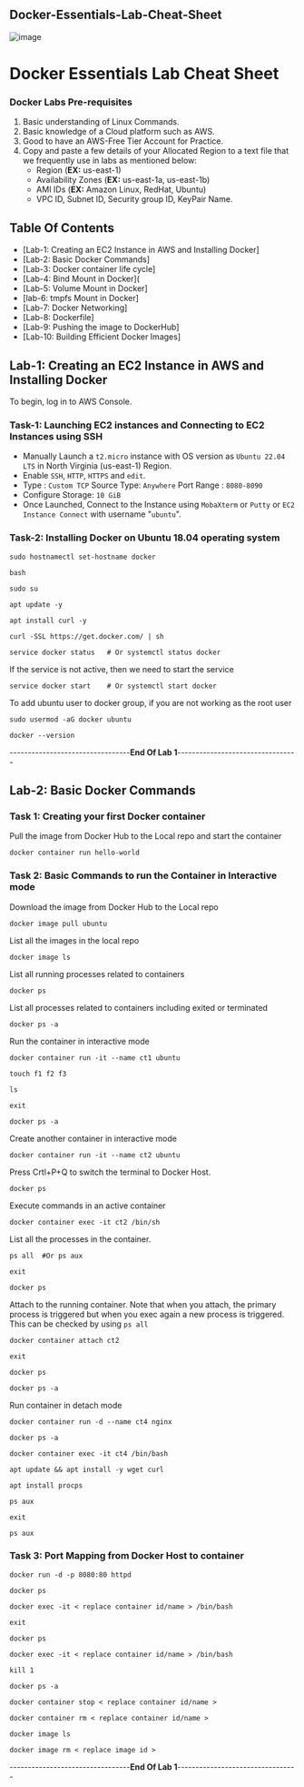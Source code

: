 ## Docker-Essentials-Lab-Cheat-Sheet
![image](https://github.com/AmitKumaDas/Docker-Essentials-Lab-Cheat-Sheet/assets/152639378/3fdd3e46-d2a8-4b4f-91d5-6b688799504e)
# Docker Essentials Lab Cheat Sheet

### Docker Labs Pre-requisites
1. Basic understanding of Linux Commands.
2. Basic knowledge of a Cloud platform such as AWS.
3. Good to have an AWS-Free Tier Account for Practice.
4. Copy and paste a few details of your Allocated Region to a text file that we frequently use in labs as mentioned below:
     - Region (**EX:** us-east-1)
     - Availability Zones (**EX:** us-east-1a, us-east-1b)
     - AMI IDs (**EX:** Amazon Linux, RedHat, Ubuntu)
     - VPC ID, Subnet ID, Security group ID, KeyPair Name.

## Table Of Contents
* [Lab-1: Creating an EC2 Instance in AWS and Installing Docker]
* [Lab-2: Basic Docker Commands]
* [Lab-3: Docker container life cycle]
* [Lab-4: Bind Mount in Docker](
* [Lab-5: Volume Mount in Docker]
* [lab-6: tmpfs Mount in Docker]
* [Lab-7: Docker Networking]
* [Lab-8: Dockerfile]
* [Lab-9: Pushing the image to DockerHub]
* [Lab-10: Building Efficient Docker Images]



## Lab-1: Creating an EC2 Instance in AWS and Installing Docker

To begin, log in to AWS Console.

### Task-1:  Launching EC2 instances and Connecting to EC2 Instances using SSH

* Manually Launch a `t2.micro` instance with OS version as `Ubuntu 22.04 LTS` in North Virginia (us-east-1) Region.
* Enable `SSH`, `HTTP`, `HTTPS` and `edit`.
* Type : `Custom TCP`     Source Type: `Anywhere`    Port Range : `8080-8090`
* Configure Storage: `10 GiB`
* Once Launched, Connect to the Instance using `MobaXterm` or `Putty` or `EC2 Instance Connect` with username "`ubuntu`".

### Task-2: Installing Docker on Ubuntu 18.04 operating system 
```
sudo hostnamectl set-hostname docker
```
```
bash
``` 
```
sudo su
```
```
apt update -y
```
```
apt install curl -y
```
```
curl -SSL https://get.docker.com/ | sh
```
```
service docker status   # Or systemctl status docker
```
If the service is not active, then we need to start the service
```
service docker start    # Or systemctl start docker
```
To add ubuntu user to docker group, if you are not working as the root user
```
sudo usermod -aG docker ubuntu
```
```
docker --version
```
---------------------------------**End Of Lab 1**---------------------------------
## Lab-2: Basic Docker Commands

### Task 1: Creating your first Docker container
Pull the image from Docker Hub to the Local repo and start the container
```
docker container run hello-world  
```
### Task 2: Basic Commands to run the Container in Interactive mode
Download the image from Docker Hub to the Local repo
```
docker image pull ubuntu
```
List all the images in the local repo
```
docker image ls
```
List all running processes related to containers
```
docker ps
```
List all processes related to containers including exited or terminated
```
docker ps -a
```
Run the container in interactive mode
```
docker container run -it --name ct1 ubuntu
```
```
touch f1 f2 f3
```
```
ls
```
```
exit
```
```
docker ps -a
```
Create another container in interactive mode
```
docker container run -it --name ct2 ubuntu
```
Press Crtl+P+Q to switch the terminal to Docker Host.
```
docker ps
```
Execute commands in an active container
```
docker container exec -it ct2 /bin/sh
```
List all the processes in the container.
```
ps all  #Or ps aux
```
```
exit
```
```
docker ps
```
Attach to the running container. Note that when you attach,  the primary process is triggered but when you exec again a new process is triggered. This can be checked by using `ps all`
```
docker container attach ct2
```
```
exit
```
```
docker ps
```
```
docker ps -a
```
Run container in detach mode
```
docker container run -d --name ct4 nginx
```
```
docker ps -a
```
```
docker container exec -it ct4 /bin/bash
```
```
apt update && apt install -y wget curl
```
```
apt install procps
```
```
ps aux
```
```
exit
```
```
ps aux
```

### Task 3: Port Mapping from Docker Host to container
```
docker run -d -p 8080:80 httpd
```
```
docker ps
```
```
docker exec -it < replace container id/name > /bin/bash
```
```
exit
```
```
docker ps
```
```
docker exec -it < replace container id/name > /bin/bash
```
```
kill 1
```
```
docker ps -a
```
```
docker container stop < replace container id/name >
```
```
docker container rm < replace container id/name >
```
```
docker image ls
```
```
docker image rm < replace image id >
```

---------------------------------**End Of Lab 1**---------------------------------
